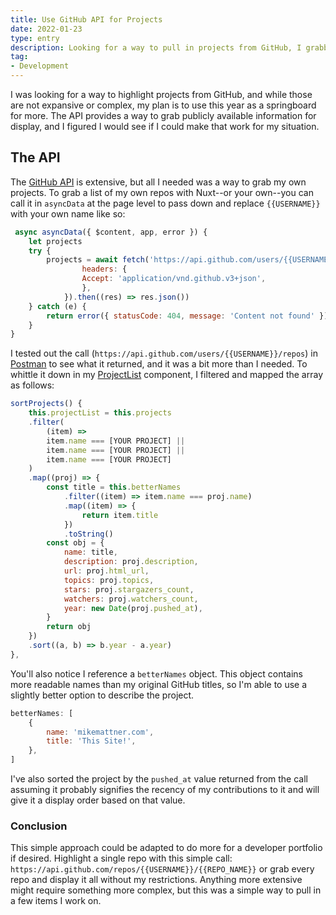 ```yaml
---
title: Use GitHub API for Projects
date: 2022-01-23
type: entry
description: Looking for a way to pull in projects from GitHub, I grabbed all repos with the GitHub API and sorted by what I needed.
tag:
- Development
---
```


I was looking for a way to highlight projects from GitHub, and while those are not expansive or complex, my plan is to use this year as a springboard for more. The API provides a way to grab publicly available information for display, and I figured I would see if I could make that work for my situation.

## The API

The [GitHub API](https://docs.github.com/en/rest) is extensive, but all I needed was a way to grab my own projects. To grab a list of my own repos with Nuxt--or your own--you can call it in `asyncData` at the page level to pass down and replace `{{USERNAME}}` with your own name like so:

```javascript
 async asyncData({ $content, app, error }) {
    let projects
    try {
        projects = await fetch('https://api.github.com/users/{{USERNAME}}/repos', {
                headers: {
                Accept: 'application/vnd.github.v3+json',
                },
            }).then((res) => res.json())
    } catch (e) {
        return error({ statusCode: 404, message: 'Content not found' })
    }
}
```

I tested out the call (`https://api.github.com/users/{{USERNAME}}/repos`) in [Postman](https://www.postman.com/) to see what it returned, and it was a bit more than I needed. To whittle it down in my [ProjectList](https://github.com/mikemattner/mikemattner.com/blob/main/components/projects/ProjectList.vue) component, I filtered and mapped the array as follows:

```javascript
sortProjects() {
    this.projectList = this.projects
    .filter(
        (item) =>
        item.name === [YOUR PROJECT] ||
        item.name === [YOUR PROJECT] ||
        item.name === [YOUR PROJECT]
    )
    .map((proj) => {
        const title = this.betterNames
            .filter((item) => item.name === proj.name)
            .map((item) => {
                return item.title
            })
            .toString()
        const obj = {
            name: title,
            description: proj.description,
            url: proj.html_url,
            topics: proj.topics,
            stars: proj.stargazers_count,
            watchers: proj.watchers_count,
            year: new Date(proj.pushed_at),
        }
        return obj
    })
    .sort((a, b) => b.year - a.year)
},
```

You'll also notice I reference a `betterNames` object. This object contains more readable names than my original GitHub titles, so I'm able to use a slightly better option to describe the project. 

```javascript
betterNames: [
    {
        name: 'mikemattner.com',
        title: 'This Site!',
    },
]
```

I've also sorted the project by the `pushed_at` value returned from the call assuming it probably signifies the recency of my contributions to it and will give it a display order based on that value.

### Conclusion

This simple approach could be adapted to do more for a developer portfolio if desired. Highlight a single repo with this simple call: `https://api.github.com/repos/{{USERNAME}}/{{REPO_NAME}}` or grab every repo and display it all without my restrictions. Anything more extensive might require something more complex, but this was a simple way to pull in a few items I work on.
